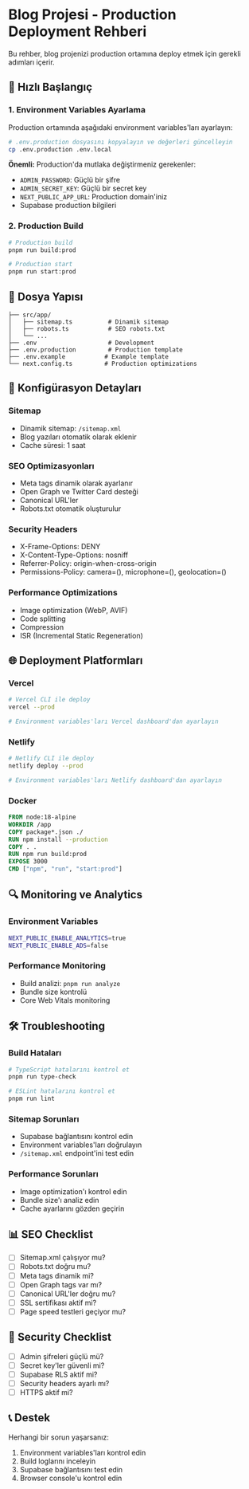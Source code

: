 # Blog Projesi - Production Deployment Rehberi

Bu rehber, blog projenizi production ortamına deploy etmek için gerekli adımları içerir.

## 🚀 Hızlı Başlangıç

### 1. Environment Variables Ayarlama

Production ortamında aşağıdaki environment variables'ları ayarlayın:

```bash
# .env.production dosyasını kopyalayın ve değerleri güncelleyin
cp .env.production .env.local
```

**Önemli:** Production'da mutlaka değiştirmeniz gerekenler:
- `ADMIN_PASSWORD`: Güçlü bir şifre
- `ADMIN_SECRET_KEY`: Güçlü bir secret key
- `NEXT_PUBLIC_APP_URL`: Production domain'iniz
- Supabase production bilgileri

### 2. Production Build

```bash
# Production build
pnpm run build:prod

# Production start
pnpm run start:prod
```

## 📁 Dosya Yapısı

```
├── src/app/
│   ├── sitemap.ts          # Dinamik sitemap
│   ├── robots.ts           # SEO robots.txt
│   └── ...
├── .env                    # Development
├── .env.production         # Production template
├── .env.example           # Example template
└── next.config.ts         # Production optimizations
```

## 🔧 Konfigürasyon Detayları

### Sitemap
- Dinamik sitemap: `/sitemap.xml`
- Blog yazıları otomatik olarak eklenir
- Cache süresi: 1 saat

### SEO Optimizasyonları
- Meta tags dinamik olarak ayarlanır
- Open Graph ve Twitter Card desteği
- Canonical URL'ler
- Robots.txt otomatik oluşturulur

### Security Headers
- X-Frame-Options: DENY
- X-Content-Type-Options: nosniff
- Referrer-Policy: origin-when-cross-origin
- Permissions-Policy: camera=(), microphone=(), geolocation=()

### Performance Optimizations
- Image optimization (WebP, AVIF)
- Code splitting
- Compression
- ISR (Incremental Static Regeneration)

## 🌐 Deployment Platformları

### Vercel
```bash
# Vercel CLI ile deploy
vercel --prod

# Environment variables'ları Vercel dashboard'dan ayarlayın
```

### Netlify
```bash
# Netlify CLI ile deploy
netlify deploy --prod

# Environment variables'ları Netlify dashboard'dan ayarlayın
```

### Docker
```dockerfile
FROM node:18-alpine
WORKDIR /app
COPY package*.json ./
RUN npm install --production
COPY . .
RUN npm run build:prod
EXPOSE 3000
CMD ["npm", "run", "start:prod"]
```

## 🔍 Monitoring ve Analytics

### Environment Variables
```bash
NEXT_PUBLIC_ENABLE_ANALYTICS=true
NEXT_PUBLIC_ENABLE_ADS=false
```

### Performance Monitoring
- Build analizi: `pnpm run analyze`
- Bundle size kontrolü
- Core Web Vitals monitoring

## 🛠️ Troubleshooting

### Build Hataları
```bash
# TypeScript hatalarını kontrol et
pnpm run type-check

# ESLint hatalarını kontrol et
pnpm run lint
```

### Sitemap Sorunları
- Supabase bağlantısını kontrol edin
- Environment variables'ları doğrulayın
- `/sitemap.xml` endpoint'ini test edin

### Performance Sorunları
- Image optimization'ı kontrol edin
- Bundle size'ı analiz edin
- Cache ayarlarını gözden geçirin

## 📊 SEO Checklist

- [ ] Sitemap.xml çalışıyor mu?
- [ ] Robots.txt doğru mu?
- [ ] Meta tags dinamik mi?
- [ ] Open Graph tags var mı?
- [ ] Canonical URL'ler doğru mu?
- [ ] SSL sertifikası aktif mi?
- [ ] Page speed testleri geçiyor mu?

## 🔐 Security Checklist

- [ ] Admin şifreleri güçlü mü?
- [ ] Secret key'ler güvenli mi?
- [ ] Supabase RLS aktif mi?
- [ ] Security headers ayarlı mı?
- [ ] HTTPS aktif mi?

## 📞 Destek

Herhangi bir sorun yaşarsanız:
1. Environment variables'ları kontrol edin
2. Build loglarını inceleyin
3. Supabase bağlantısını test edin
4. Browser console'u kontrol edin

